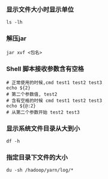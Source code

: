 ### 显示文件大小时显示单位

```shell
ls -lh
```

### 解压jar

```shell
jar xvf <包名>
```

### Shell 脚本接收参数含有空格

```shell
# 正常使用的时候,cmd test1 test2 test3
echo ${2}
# 第二个参数值, test2
# 含有空格的时候 cmd test1 test2 test3
echo ${@:2}
# 从第二个参数开始 test2 test3
```

### 显示系统文件目录从大到小

```
df -h
```

### 指定目录下文件的大小

```
du -sh /hadoop/yarn/log/*
```

